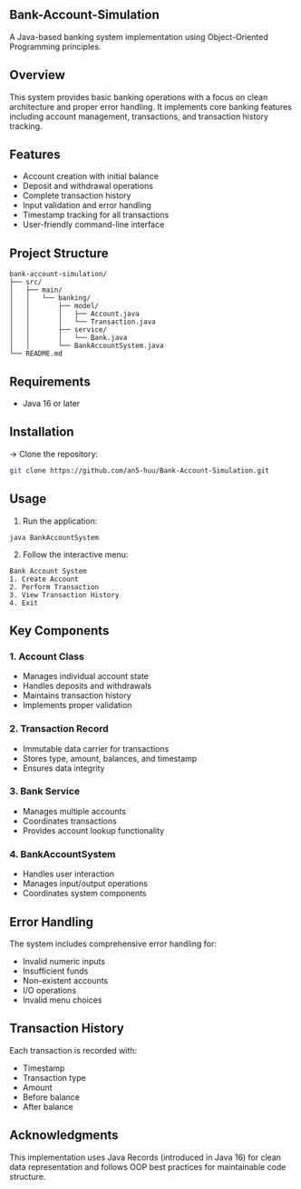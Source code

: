 ## Bank-Account-Simulation
A Java-based banking system implementation using Object-Oriented Programming principles.

## Overview
This system provides basic banking operations with a focus on clean architecture and proper error handling. It implements core banking features including account management, transactions, and transaction history tracking.

## Features
- Account creation with initial balance
- Deposit and withdrawal operations
- Complete transaction history
- Input validation and error handling
- Timestamp tracking for all transactions
- User-friendly command-line interface

## Project Structure
```
bank-account-simulation/
├── src/
│   ├── main/
│   │   └── banking/
│   │       ├── model/
│   │       │   ├── Account.java
│   │       │   └── Transaction.java
│   │       ├── service/
│   │       │   └── Bank.java
│   │       └── BankAccountSystem.java
└── README.md
```

## Requirements
- Java 16 or later

## Installation
-> Clone the repository:
```bash
git clone https://github.com/an5-huu/Bank-Account-Simulation.git
```

## Usage
1. Run the application:
```
java BankAccountSystem
```
2. Follow the interactive menu:
```
Bank Account System
1. Create Account
2. Perform Transaction
3. View Transaction History
4. Exit
```

## Key Components
### 1. Account Class
- Manages individual account state
- Handles deposits and withdrawals
- Maintains transaction history
- Implements proper validation

### 2. Transaction Record
- Immutable data carrier for transactions
- Stores type, amount, balances, and timestamp
- Ensures data integrity

### 3. Bank Service
- Manages multiple accounts
- Coordinates transactions
- Provides account lookup functionality

### 4. BankAccountSystem
- Handles user interaction
- Manages input/output operations
- Coordinates system components

## Error Handling
The system includes comprehensive error handling for:
- Invalid numeric inputs
- Insufficient funds
- Non-existent accounts
- I/O operations
- Invalid menu choices

## Transaction History
Each transaction is recorded with:
- Timestamp
- Transaction type
- Amount
- Before balance
- After balance


## Acknowledgments
This implementation uses Java Records (introduced in Java 16) for clean data representation and follows OOP best practices for maintainable code structure.

